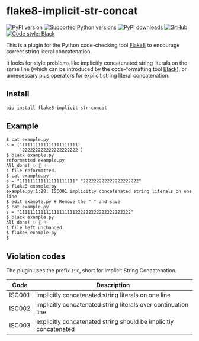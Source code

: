 # flake8-implicit-str-concat

[![PyPI version](https://img.shields.io/pypi/v/flake8-implicit-str-concat.svg)](https://pypi.org/project/flake8-implicit-str-concat)
[![Supported Python versions](https://img.shields.io/pypi/pyversions/flake8-implicit-str-concat.svg)](https://pypi.org/project/flake8-implicit-str-concat)
[![PyPI downloads](https://img.shields.io/pypi/dm/flake8-implicit-str-concat.svg)](https://pypistats.org/packages/flake8-implicit-str-concat)
[![GitHub](https://img.shields.io/github/license/flake8-implicit-str-concat/flake8-implicit-str-concat.svg)](LICENSE)
[![Code style: Black](https://img.shields.io/badge/code%20style-black-000000.svg)](https://github.com/psf/black)

This is a plugin for the Python code-checking tool [Flake8](https://flake8.pycqa.org/)
to encourage correct string literal concatenation.

It looks for style problems like implicitly concatenated string literals on the same
line (which can be introduced by the code-formatting tool
[Black](https://github.com/psf/black/issues/26)), or unnecessary plus operators for
explicit string literal concatenation.

## Install

```sh
pip install flake8-implicit-str-concat
```

## Example

```console
$ cat example.py
s = ('111111111111111111111'
     '222222222222222222222')
$ black example.py
reformatted example.py
All done! ✨ 🍰 ✨
1 file reformatted.
$ cat example.py
s = "111111111111111111111" "222222222222222222222"
$ flake8 example.py
example.py:1:28: ISC001 implicitly concatenated string literals on one line
$ edit example.py # Remove the " " and save
$ cat example.py
s = "111111111111111111111222222222222222222222"
$ black example.py
All done! ✨ 🍰 ✨
1 file left unchanged.
$ flake8 example.py
$
```

## Violation codes

The plugin uses the prefix `ISC`, short for Implicit String Concatenation.

| Code   | Description                                                      |
| ------ | ---------------------------------------------------------------- |
| ISC001 | implicitly concatenated string literals on one line              |
| ISC002 | implicitly concatenated string literals over continuation line   |
| ISC003 | explicitly concatenated string should be implicitly concatenated |
